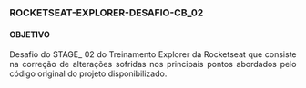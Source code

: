 ### ROCKETSEAT-EXPLORER-DESAFIO-CB_02
#### OBJETIVO
<P align="justify">
Desafio do STAGE_ 02 do Treinamento Explorer da Rocketseat que consiste na correção de alterações sofridas nos principais pontos abordados pelo código original do projeto disponibilizado. 
</P>
